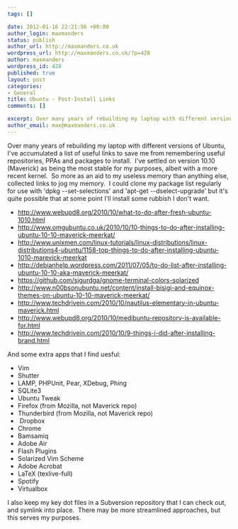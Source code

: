 ```yaml
--- 
tags: []

date: 2012-01-16 22:21:56 +00:00
author_login: maxmanders
status: publish
author_url: http://maxmanders.co.uk
wordpress_url: http://maxmanders.co.uk/?p=428
author: maxmanders
wordpress_id: 428
published: true
layout: post
categories: 
- General
title: Ubuntu - Post-Install Links
comments: []

excerpt: Over many years of rebuilding my laptop with different versions of Ubuntu, I've accumulated a list of useful links to save me from remembering useful repositories, PPAs and packages to install. &nbsp;I've settled on version 10.10 (Maverick) as being the most stable for my purposes, albeit with a more recent kernel. &nbsp;So more as an aid to my useless memory than anything else, collected links to jog my memory. &nbsp;I could clone my package list regularly for use with 'dpkg --set-selections' and 'apt-get --dselect-upgrade' but it's quite possible that at some point I'll install some rubbish I don't want.
author_email: max@maxmanders.co.uk
---
```

Over many years of rebuilding my laptop with different versions of Ubuntu, I've accumulated a list of useful links to save me from remembering useful repositories, PPAs and packages to install. &nbsp;I've settled on version 10.10 (Maverick) as being the most stable for my purposes, albeit with a more recent kernel. &nbsp;So more as an aid to my useless memory than anything else, collected links to jog my memory. &nbsp;I could clone my package list regularly for use with 'dpkg --set-selections' and 'apt-get --dselect-upgrade' but it's quite possible that at some point I'll install some rubbish I don't want.<!--more-->
<ul>
	<li><a href="http://www.webupd8.org/2010/10/what-to-do-after-fresh-ubuntu-1010.html">http://www.webupd8.org/2010/10/what-to-do-after-fresh-ubuntu-1010.html</a></li>
	<li><a href="http://www.omgubuntu.co.uk/2010/10/10-things-to-do-after-installing-ubuntu-10-10-maverick-meerkat/">http://www.omgubuntu.co.uk/2010/10/10-things-to-do-after-installing-ubuntu-10-10-maverick-meerkat/</a></li>
	<li><a href="http://www.unixmen.com/linux-tutorials/linux-distributions/linux-distributions4-ubuntu/1158-top-things-to-do-after-installing-ubuntu-1010-marevick-meerkat">http://www.unixmen.com/linux-tutorials/linux-distributions/linux-distributions4-ubuntu/1158-top-things-to-do-after-installing-ubuntu-1010-marevick-meerkat</a></li>
	<li><a href="http://debianhelp.wordpress.com/2011/07/05/to-do-list-after-installing-ubuntu-10-10-aka-maverick-meerkat/">http://debianhelp.wordpress.com/2011/07/05/to-do-list-after-installing-ubuntu-10-10-aka-maverick-meerkat/</a></li>
	<li><a href="https://github.com/sigurdga/gnome-terminal-colors-solarized">https://github.com/sigurdga/gnome-terminal-colors-solarized</a></li>
	<li><a href="http://www.n00bsonubuntu.net/content/install-bisigi-and-equinox-themes-on-ubuntu-10-10-maverick-meerkat/">http://www.n00bsonubuntu.net/content/install-bisigi-and-equinox-themes-on-ubuntu-10-10-maverick-meerkat/</a></li>
	<li><a href="http://www.techdrivein.com/2010/10/nautilus-elementary-in-ubuntu-maverick.html">http://www.techdrivein.com/2010/10/nautilus-elementary-in-ubuntu-maverick.html</a></li>
	<li><a href="http://www.webupd8.org/2010/10/medibuntu-repository-is-available-for.html">http://www.webupd8.org/2010/10/medibuntu-repository-is-available-for.html</a></li>
	<li><a href="http://www.techdrivein.com/2010/10/9-things-i-did-after-installing-brand.html">http://www.techdrivein.com/2010/10/9-things-i-did-after-installing-brand.html</a></li>
</ul>
And some extra apps that I find uesful:
<ul>
	<li>Vim</li>
	<li>Shutter</li>
	<li>LAMP, PHPUnit, Pear, XDebug, Phing</li>
	<li>SQLite3</li>
	<li>Ubuntu Tweak</li>
	<li>Firefox (from Mozilla, not Maverick repo)</li>
	<li>Thunderbird (from Mozilla, not Maverick repo)</li>
	<li>&nbsp;Dropbox</li>
	<li>Chrome</li>
	<li>Bamsamiq</li>
	<li>Adobe Air</li>
	<li>Flash Plugins</li>
	<li>Solarized Vim Scheme</li>
	<li>Adobe Acrobat</li>
	<li>LaTeX (texlive-full)</li>
	<li>Spotify</li>
	<li>Virtualbox</li>
</ul>
I also keep my key dot files in a Subversion repository that I can check out, and symlink into place. &nbsp;There may be more streamlined approaches, but this serves my purposes.
